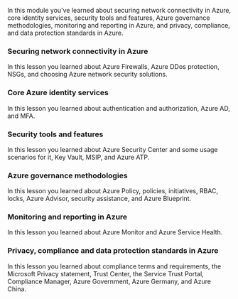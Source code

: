 
In this module you've learned about securing network connectivity in Azure, core identity services, security tools and features, Azure governance methodologies, monitoring and reporting in Azure, and privacy, compliance, and data protection standards in Azure.



### Securing network connectivity in Azure
In this lesson you learned about Azure Firewalls, Azure DDos protection, NSGs, and choosing Azure network security solutions.

### Core Azure identity services
In this lesson you learned about authentication and authorization, Azure AD, and MFA.


### Security tools and features
In this lesson you learned about Azure Security Center and some usage scenarios for it, Key Vault, MSIP, and Azure ATP.

### Azure governance methodologies
In this lesson you  learned about Azure Policy, policies, initiatives, RBAC, locks, Azure Advisor, security assistance, and Azure Blueprint.

### Monitoring and reporting in Azure
In this lesson you learned about Azure Monitor and Azure Service Health.

### Privacy, compliance and data protection standards in Azure
In this lesson you learned about compliance terms and requirements, the Microsoft Privacy statement, Trust Center, the Service Trust Portal, Compliance Manager, Azure Government, Azure Germany, and Azure China.